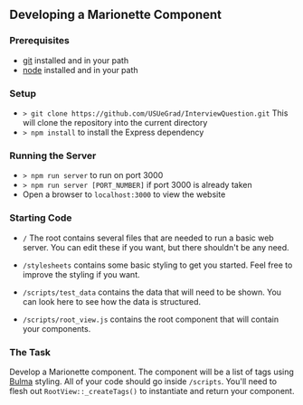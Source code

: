 ## Developing a Marionette Component

### Prerequisites
- [git](https://git-scm.com/downloads) installed and in your path
- [node](https://nodejs.org/en/download/) installed and in your path

### Setup
- `> git clone https://github.com/USUeGrad/InterviewQuestion.git`
This will clone the repository into the current directory
- `> npm install` to install the Express dependency

### Running the Server
- `> npm run server` to run on port 3000
- `> npm run server [PORT_NUMBER]` if port 3000 is already taken
- Open a browser to `localhost:3000` to view the website

### Starting Code
- `/` The root contains several files that are needed to run a basic web server.
You can edit these if you want, but there shouldn't be any need.

- `/stylesheets` contains some basic styling to get you started. Feel free to
improve the styling if you want.

- `/scripts/test_data` contains the data that will need to be shown. You can
look here to see how the data is structured.

- `/scripts/root_view.js` contains the root component that will contain your
components.

### The Task
Develop a Marionette component. The component will be a list of tags using
[Bulma](https://bulma.io/documentation/elements/tag/) styling. All of your code
should go inside `/scripts`. You'll need to flesh out `RootView::_createTags()`
to instantiate and return your component.
